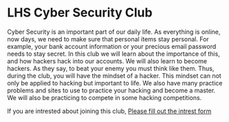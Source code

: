 # LHS Cyber Security Club

Cyber Security is an important part of our daily life. 
As everything is online, now days, we need to make sure that personal items stay personal.
For example, your bank account information or your precious email password needs to stay secret. 
In this club we will learn about the importance of this, and how hackers hack into our accounts. 
We will also learn to become hackers. As they say, to beat your enemy you must think like them. 
Thus, during the club, you will have the mindset of a hacker. 
This mindset can not only be applied to hacking but important to life. 
We also have many practice problems and sites to use to practice your hacking and become a master. 
We will also be practicing to compete in some hacking competitions.

If you are intrested about joining this club,
<a href = "https://docs.google.com/forms/d/e/1FAIpQLSc9bLxth74RmQ6va5rx6TNmjdMU1pzdCTOFs8j7l9FaBV-Y_g/viewform">
Please fill out the intrest form</a>




